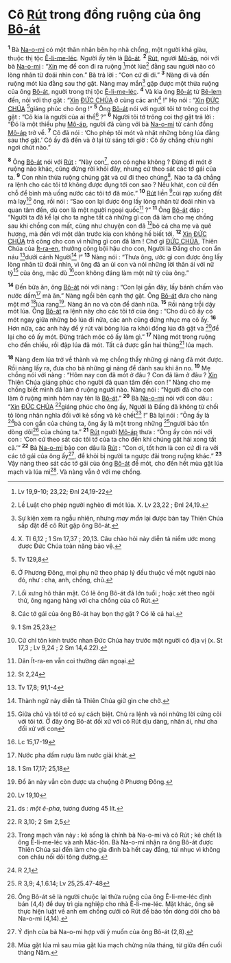 # Cô [Rút]() trong đồng ruộng của ông [Bô-át]()
<sup><b>1</b></sup> Bà [Na-o-mi]() có một thân nhân bên họ nhà chồng, một người khá giàu, thuộc thị tộc [Ê-li-me-léc](). Người ấy tên là [Bô-át](). <sup><b>2</b></sup> [Rút](), người [Mô-áp](), nói với bà [Na-o-mi]() : “[Xin]() mẹ để con đi ra ruộng [^1@-6250c40c-b4e0-4bd6-b03f-5a2a4a0b570d]mót lúa[^1-6250c40c-b4e0-4bd6-b03f-5a2a4a0b570d] đằng sau người nào có lòng nhân từ đoái nhìn con.” Bà trả lời : “Con cứ đi đi.” <sup><b>3</b></sup> Nàng đi và đến ruộng mót lúa đằng sau thợ gặt. Nàng may mắn[^2-6250c40c-b4e0-4bd6-b03f-5a2a4a0b570d] gặp được một thửa ruộng của ông [Bô-át](), người trong thị tộc [Ê-li-me-léc](). <sup><b>4</b></sup> Và kìa ông [Bô-át]() từ [Bê-lem]() đến, nói với thợ gặt : “[Xin]() [ĐỨC CHÚA]() ở cùng các anh[^3-6250c40c-b4e0-4bd6-b03f-5a2a4a0b570d] !” Họ nói : “[Xin]() [ĐỨC CHÚA]() [^2@-6250c40c-b4e0-4bd6-b03f-5a2a4a0b570d]giáng phúc cho ông !” <sup><b>5</b></sup> Ông [Bô-át]() nói với người tôi tớ trông coi thợ gặt : “Cô kia là người của ai thế[^4-6250c40c-b4e0-4bd6-b03f-5a2a4a0b570d] ?” <sup><b>6</b></sup> Người tôi tớ trông coi thợ gặt trả lời : “Đó là một thiếu phụ [Mô-áp](), người đã cùng với bà [Na-o-mi]() từ cánh đồng [Mô-áp]() trở về. <sup><b>7</b></sup> Cô đã nói : ‘Cho phép tôi mót và nhặt những bông lúa đằng sau thợ gặt.’ Cô ấy đã đến và ở lại từ sáng tới giờ : Cô ấy chẳng chịu nghỉ ngơi chút nào.”

<sup><b>8</b></sup> Ông [Bô-át]() nói với [Rút]() : “Này con[^5-6250c40c-b4e0-4bd6-b03f-5a2a4a0b570d], con có nghe không ? Đừng đi mót ở ruộng nào khác, cũng đừng rời khỏi đây, nhưng cứ theo sát các tớ gái của ta. <sup><b>9</b></sup> Con nhìn thửa ruộng chúng gặt và cứ đi theo chúng[^6-6250c40c-b4e0-4bd6-b03f-5a2a4a0b570d]. Nào ta đã chẳng ra lệnh cho các tôi tớ không được đụng tới con sao ? Nếu khát, con cứ đến chỗ để bình mà uống nước các tôi tớ đã múc.” <sup><b>10</b></sup> [Rút]() liền [^3@-6250c40c-b4e0-4bd6-b03f-5a2a4a0b570d]cúi rạp xuống đất mà lạy[^7-6250c40c-b4e0-4bd6-b03f-5a2a4a0b570d] ông, rồi nói : “Sao con lại được ông lấy lòng nhân từ đoái nhìn và quan tâm đến, dù con là một người ngoại quốc[^8-6250c40c-b4e0-4bd6-b03f-5a2a4a0b570d] ?” <sup><b>11</b></sup> Ông [Bô-át]() đáp : “Người ta đã kể lại cho ta nghe tất cả những gì con đã làm cho mẹ chồng sau khi chồng con mất, cũng như chuyện con đã [^4@-6250c40c-b4e0-4bd6-b03f-5a2a4a0b570d]bỏ cả cha mẹ và quê hương, mà đến với một dân trước kia con không hề biết tới. <sup><b>12</b></sup> [Xin]() [ĐỨC CHÚA]() trả công cho con vì những gì con đã làm ! Chớ gì [ĐỨC CHÚA](), Thiên Chúa của [Ít-ra-en](), thưởng công bội hậu cho con, Người là Đấng cho con ẩn náu [^5@-6250c40c-b4e0-4bd6-b03f-5a2a4a0b570d]dưới cánh Người[^9-6250c40c-b4e0-4bd6-b03f-5a2a4a0b570d] !” <sup><b>13</b></sup> Nàng nói : “Thưa ông, ước gì con được ông lấy lòng nhân từ đoái nhìn, vì ông đã an ủi con và nói những lời thân ái với nữ tỳ[^10-6250c40c-b4e0-4bd6-b03f-5a2a4a0b570d] của ông, mặc dù [^6@-6250c40c-b4e0-4bd6-b03f-5a2a4a0b570d]con không đáng làm một nữ tỳ của ông.”

<sup><b>14</b></sup> Đến bữa ăn, ông [Bô-át]() nói với nàng : “Con lại gần đây, lấy bánh chấm vào nước dấm[^11-6250c40c-b4e0-4bd6-b03f-5a2a4a0b570d] mà ăn.” Nàng ngồi bên cạnh thợ gặt. Ông [Bô-át]() đưa cho nàng một mớ [^7@-6250c40c-b4e0-4bd6-b03f-5a2a4a0b570d]lúa rang[^12-6250c40c-b4e0-4bd6-b03f-5a2a4a0b570d]. Nàng ăn no và còn để dành nữa. <sup><b>15</b></sup> Rồi nàng trỗi dậy mót lúa. Ông [Bô-át]() ra lệnh này cho các tôi tớ của ông : “Cho dù cô ấy có mót ngay giữa những bó lúa đi nữa, các anh cũng đừng nhục mạ cô ấy. <sup><b>16</b></sup> Hơn nữa, các anh hãy để ý rút vài bông lúa ra khỏi đống lúa đã gặt và [^8@-6250c40c-b4e0-4bd6-b03f-5a2a4a0b570d]để lại cho cô ấy mót. Đừng trách móc cô ấy làm gì.” <sup><b>17</b></sup> Nàng mót trong ruộng cho đến chiều, rồi đập lúa đã mót. Tất cả được gần hai thùng[^13-6250c40c-b4e0-4bd6-b03f-5a2a4a0b570d] lúa mạch.

<sup><b>18</b></sup> Nàng đem lúa trở về thành và mẹ chồng thấy những gì nàng đã mót được. Rồi nàng lấy ra, đưa cho bà những gì nàng để dành sau khi ăn no. <sup><b>19</b></sup> Mẹ chồng nói với nàng : “Hôm nay con đã mót ở đâu ? Con đã làm ở đâu ? [Xin]() Thiên Chúa giáng phúc cho người đã quan tâm đến con !” Nàng cho mẹ chồng biết mình đã làm ở ruộng người nào. Nàng nói : “Người đã cho con làm ở ruộng mình hôm nay tên là [Bô-át]().” <sup><b>20</b></sup> Bà [Na-o-mi]() nói với con dâu : “[Xin]() [ĐỨC CHÚA]() [^9@-6250c40c-b4e0-4bd6-b03f-5a2a4a0b570d]giáng phúc cho ông ấy, Người là Đấng đã không từ chối tỏ lòng nhân nghĩa đối với kẻ sống và kẻ chết[^14-6250c40c-b4e0-4bd6-b03f-5a2a4a0b570d] !” Bà lại nói : “Ông ấy là [^10@-6250c40c-b4e0-4bd6-b03f-5a2a4a0b570d]bà con gần của chúng ta, ông ấy là một trong những [^11@-6250c40c-b4e0-4bd6-b03f-5a2a4a0b570d]người bảo tồn dòng dõi[^15-6250c40c-b4e0-4bd6-b03f-5a2a4a0b570d] của chúng ta.” <sup><b>21</b></sup> [Rút]() người [Mô-áp]() thưa : “Ông ấy còn nói với con : ‘Con cứ theo sát các tôi tớ của ta cho đến khi chúng gặt hái xong tất cả.’” <sup><b>22</b></sup> Bà [Na-o-mi]() bảo con dâu là [Rút]() : “Con ơi, tốt hơn là con cứ đi ra với các tớ gái của ông ấy[^16-6250c40c-b4e0-4bd6-b03f-5a2a4a0b570d], để khỏi bị người ta ngược đãi trong ruộng khác.” <sup><b>23</b></sup> Vậy nàng theo sát các tớ gái của ông [Bô-át]() để mót, cho đến hết mùa gặt lúa mạch và lúa mì[^17-6250c40c-b4e0-4bd6-b03f-5a2a4a0b570d]. Và nàng vẫn ở với mẹ chồng.

[^1-6250c40c-b4e0-4bd6-b03f-5a2a4a0b570d]: Lề Luật cho phép người nghèo đi mót lúa. X. Lv 23,22 ; Đnl 24,19.
[^2-6250c40c-b4e0-4bd6-b03f-5a2a4a0b570d]: Sự kiện xem ra ngẫu nhiên, nhưng *may mắn* lại được bàn tay Thiên Chúa sắp đặt để cô Rút gặp ông Bô-át.
[^3-6250c40c-b4e0-4bd6-b03f-5a2a4a0b570d]: X. Tl 6,12 ; 1 Sm 17,37 ; 20,13. Câu chào hỏi này diễn tả niềm ước mong được Đức Chúa toàn năng bảo vệ.
[^4-6250c40c-b4e0-4bd6-b03f-5a2a4a0b570d]: Ở Phương Đông, mọi phụ nữ theo pháp lý đều thuộc về một người nào đó, như : cha, anh, chồng, chủ.
[^5-6250c40c-b4e0-4bd6-b03f-5a2a4a0b570d]: Lối xưng hô thân mật. Có lẽ ông Bô-át đã lớn tuổi ; hoặc xét theo ngôi thứ, ông ngang hàng với cha chồng của cô Rút.
[^6-6250c40c-b4e0-4bd6-b03f-5a2a4a0b570d]: Các tớ gái của ông Bô-át hay bọn thợ gặt ? Có lẽ cả hai.
[^7-6250c40c-b4e0-4bd6-b03f-5a2a4a0b570d]: Cử chỉ tôn kính trước nhan Đức Chúa hay trước mặt người có địa vị (x. St 17,3 ; Lv 9,24 ; 2 Sm 14,4.22).
[^8-6250c40c-b4e0-4bd6-b03f-5a2a4a0b570d]: Dân Ít-ra-en vẫn coi thường dân ngoại.
[^9-6250c40c-b4e0-4bd6-b03f-5a2a4a0b570d]: Thành ngữ này diễn tả Thiên Chúa giữ gìn che chở.
[^10-6250c40c-b4e0-4bd6-b03f-5a2a4a0b570d]: Giữa chủ và tôi tớ có sự cách biệt. Chủ ra lệnh và nói những lời cứng cỏi với tôi tớ. Ở đây ông Bô-át đối xử với cô Rút dịu dàng, nhân ái, như cha đối xử với con
[^11-6250c40c-b4e0-4bd6-b03f-5a2a4a0b570d]: Nước pha dấm rượu làm nước giải khát.
[^12-6250c40c-b4e0-4bd6-b03f-5a2a4a0b570d]: Đồ ăn này vẫn còn được ưa chuộng ở Phương Đông.
[^13-6250c40c-b4e0-4bd6-b03f-5a2a4a0b570d]: ds : *một ê-pha*, tương đương 45 lít.
[^14-6250c40c-b4e0-4bd6-b03f-5a2a4a0b570d]: Trong mạch văn này : kẻ sống là chính bà Na-o-mi và cô Rút ; kẻ chết là ông Ê-li-me-léc và anh Mác-lôn. Bà Na-o-mi nhận ra ông Bô-át được Thiên Chúa sai đến làm cho gia đình bà hết cay đắng, tủi nhục vì không con cháu nối dõi tông đường.
[^15-6250c40c-b4e0-4bd6-b03f-5a2a4a0b570d]: Ông Bô-át sẽ là người chuộc lại thửa ruộng của ông Ê-li-me-léc định bán (4,4) để duy trì gia nghiệp cho nhà Ê-li-me-léc. Mặt khác, ông sẽ thực hiện luật về anh em chồng cưới cô Rút để bảo tồn dòng dõi cho bà Na-o-mi (4,14).
[^16-6250c40c-b4e0-4bd6-b03f-5a2a4a0b570d]: Ý định của bà Na-o-mi hợp với ý muốn của ông Bô-át (2,8).
[^17-6250c40c-b4e0-4bd6-b03f-5a2a4a0b570d]: Mùa gặt lúa mì sau mùa gặt lúa mạch chừng nửa tháng, từ giữa đến cuối tháng Năm.
[^1@-6250c40c-b4e0-4bd6-b03f-5a2a4a0b570d]: Lv 19,9-10; 23,22; Đnl 24,19-22
[^2@-6250c40c-b4e0-4bd6-b03f-5a2a4a0b570d]: Tv 129,8
[^3@-6250c40c-b4e0-4bd6-b03f-5a2a4a0b570d]: 1 Sm 25,23
[^4@-6250c40c-b4e0-4bd6-b03f-5a2a4a0b570d]: St 2,24
[^5@-6250c40c-b4e0-4bd6-b03f-5a2a4a0b570d]: Tv 17,8; 91,1-4
[^6@-6250c40c-b4e0-4bd6-b03f-5a2a4a0b570d]: Lc 15,17-19
[^7@-6250c40c-b4e0-4bd6-b03f-5a2a4a0b570d]: 1 Sm 17,17; 25,18
[^8@-6250c40c-b4e0-4bd6-b03f-5a2a4a0b570d]: Lv 19,10
[^9@-6250c40c-b4e0-4bd6-b03f-5a2a4a0b570d]: R 3,10; 2 Sm 2,5
[^10@-6250c40c-b4e0-4bd6-b03f-5a2a4a0b570d]: R 2,1
[^11@-6250c40c-b4e0-4bd6-b03f-5a2a4a0b570d]: R 3,9; 4,1.6.14; Lv 25,25.47-48